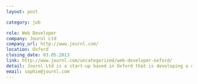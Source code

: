 ```yaml
---
layout: post

category: job

role: Web Developer
company: Journl Ltd
company_url: http://www.journl.com/
location: Oxford
closing_date: 03.05.2013
link: http://www.journl.com/uncategorized/web-developer-oxford/
detail: Journl Ltd is a start-up based in Oxford that is developing a consumer web application that helps people manage and organise their lives. We are looking for a Web Developer with creative flair, originality and a desire to do really great work to join their team.
email: sophie@journl.com
---
```

